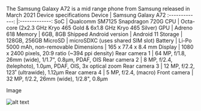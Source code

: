 The Samsung Galaxy A72 is a mid range phone from Samsung released in March 2021
Device specifications
Device | Samsung Galaxy A72
:-------------: |:-------------:
SoC | Qualcomm SM7125 Snapdragon 720G
CPU | Octa-core (2x2.3 GHz Kryo 465 Gold & 6x1.8 GHz Kryo 465 Silver)
GPU | Adreno 618
Memory | 6GB, 8GB
Shipped Android version | Android 11
Storage | 128GB, 256GB
MicroSD | microSDXC (uses shared SIM slot)
Battery | Li-Po 5000 mAh, non-removable
Dimensions | 165 x 77.4 x 8.4 mm
Display | 1080 x 2400 pixels, 20:9 ratio (~394 ppi density)
Rear camera 1 | 64 MP, f/1.8, 26mm (wide), 1/1.7", 0.8µm, PDAF, OIS
Rear camera 2 | 8 MP, f/2.4, (telephoto), 1.0µm, PDAF, OIS, 3x optical zoom
Rear camera 3 | 12 MP, f/2.2, 123˚ (ultrawide), 1.12µm
Rear camera 4 | 5 MP, f/2.4, (macro)
Front camera | 32 MP, f/2.2, 26mm (wide), 1/2.8", 0.8µm

Image  
  
  
![alt text](https://fdn2.gsmarena.com/vv/bigpic/samsung-galaxy-a72-4g.jpg "Samsung Galaxy A72")
